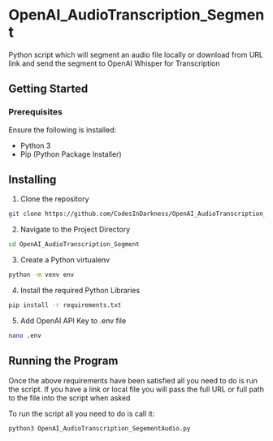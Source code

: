 # OpenAI_AudioTranscription_Segment
Python script which will segment an audio file locally or download from URL link and send the segment to OpenAI Whisper for Transcription

## Getting Started
### Prerequisites
Ensure the following is installed:
- Python 3
- Pip (Python Package Installer)

## Installing
1. Clone the repository
``` bash
git clone https://github.com/CodesInDarkness/OpenAI_AudioTranscription_Segment.git
```
2. Navigate to the Project Directory
```bash
cd OpenAI_AudioTranscription_Segment
```
3. Create a Python virtualenv
```bash
python -m venv env
```
4. Install the required Python Libraries
```bash
pip install -r requirements.txt
```
5. Add OpenAI API Key to .env file
```bash
nano .env
```

## Running the Program
Once the above requirements have been satisfied all you need to do is run the script. If you have a link or local file you will pass the full URL or full path to the file into the script when asked

To run the script all you need to do is call it:
```bash
python3 OpenAI_AudioTranscription_SegementAudio.py
```
